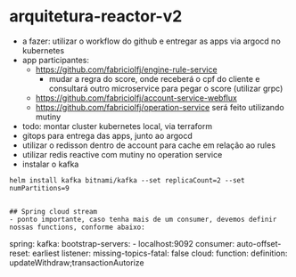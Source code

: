 # arquitetura-reactor-v2
- a fazer: utilizar o workflow do github e entregar as apps via argocd no kubernetes
- app participantes:
  - https://github.com/fabriciolfj/engine-rule-service
    - mudar a regra do score, onde receberá o cpf do cliente e consultará outro microservice para pegar o score (utilizar grpc)
  - https://github.com/fabriciolfj/account-service-webflux 
  - https://github.com/fabriciolfj/operation-service será feito utilizando mutiny
- todo: montar cluster kubernetes local, via terraform
- gitops para entrega das apps, junto ao argocd
- utilizar o redisson dentro de account para cache em relação ao rules
- utilizar redis reactive com mutiny no operation service
- instalar o kafka
````
helm install kafka bitnami/kafka --set replicaCount=2 --set numPartitions=9


## Spring cloud stream
- ponto importante, caso tenha mais de um consumer, devemos definir nossas functions, conforme abaixo:

````
spring:
  kafka:
    bootstrap-servers:
      - localhost:9092
    consumer:
      auto-offset-reset: earliest
    listener:
      missing-topics-fatal: false
  cloud:
    function:
      definition: updateWithdraw;transactionAutorize
````
